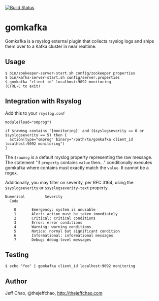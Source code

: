 [![Build Status](https://travis-ci.org/jeffchao/gomkafka.svg?branch=master)](https://travis-ci.org/jeffchao/gomkafka)

gomkafka
========

Gomkafka is a rsyslog external plugin that collects rsyslog logs and ships them over to a Kafka cluster in near realtime.

## Usage

```shell
$ bin/zookeeper-server-start.sh config/zookeeper.properties
$ bin/kafka-server-start.sh config/server.properties
$ gomkafka "client id" localhost:9092 monitoring
(CTRL-C to exit)
```

## Integration with Rsyslog

Add this to your `rsyslog.conf`

```shell
module(load="omprog")

if $rawmsg contains '[monitoring]' and ($syslogseverity == 6 or $syslogseverity == 5) then {
  action(type="omprog" binary="/path/to/gomkafka client_id localhost:9092 monitoring")
}
```

The `$rawmsg` is a default rsyslog property representing the raw message. The statement "if `property` contains `value` then..." conditionally executes gomkafka where contains must exactly match the `value`. It  cannot be a regex.

Additionally, you may filter on severity, per RFC 3164, using the `$syslogseverity` or `$syslogseverity-text` property.

```
Numerical         Severity
  Code

    0       Emergency: system is unusable
    1       Alert: action must be taken immediately
    2       Critical: critical conditions
    3       Error: error conditions
    4       Warning: warning conditions
    5       Notice: normal but significant condition
    6       Informational: informational messages
    7       Debug: debug-level messages
```

## Testing

```shell
$ echo "foo" | gomkafka client_id localhost:9092 monitoring
```

## Author

Jeff Chao, @thejeffchao, http://thejeffchao.com

